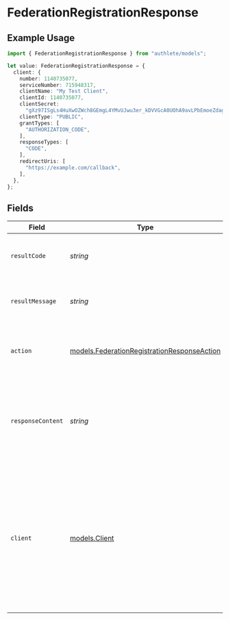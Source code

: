 # FederationRegistrationResponse

## Example Usage

```typescript
import { FederationRegistrationResponse } from "authlete/models";

let value: FederationRegistrationResponse = {
  client: {
    number: 1140735077,
    serviceNumber: 715948317,
    clientName: "My Test Client",
    clientId: 1140735077,
    clientSecret:
      "gXz97ISgLs4HuXwOZWch8GEmgL4YMvUJwu3er_kDVVGcA0UOhA9avLPbEmoeZdagi9yC_-tEiT2BdRyH9dbrQQ",
    clientType: "PUBLIC",
    grantTypes: [
      "AUTHORIZATION_CODE",
    ],
    responseTypes: [
      "CODE",
    ],
    redirectUris: [
      "https://example.com/callback",
    ],
  },
};
```

## Fields

| Field                                                                                                                                                                                                                                                                                                                                                                     | Type                                                                                                                                                                                                                                                                                                                                                                      | Required                                                                                                                                                                                                                                                                                                                                                                  | Description                                                                                                                                                                                                                                                                                                                                                               | Example                                                                                                                                                                                                                                                                                                                                                                   |
| ------------------------------------------------------------------------------------------------------------------------------------------------------------------------------------------------------------------------------------------------------------------------------------------------------------------------------------------------------------------------- | ------------------------------------------------------------------------------------------------------------------------------------------------------------------------------------------------------------------------------------------------------------------------------------------------------------------------------------------------------------------------- | ------------------------------------------------------------------------------------------------------------------------------------------------------------------------------------------------------------------------------------------------------------------------------------------------------------------------------------------------------------------------- | ------------------------------------------------------------------------------------------------------------------------------------------------------------------------------------------------------------------------------------------------------------------------------------------------------------------------------------------------------------------------- | ------------------------------------------------------------------------------------------------------------------------------------------------------------------------------------------------------------------------------------------------------------------------------------------------------------------------------------------------------------------------- |
| `resultCode`                                                                                                                                                                                                                                                                                                                                                              | *string*                                                                                                                                                                                                                                                                                                                                                                  | :heavy_minus_sign:                                                                                                                                                                                                                                                                                                                                                        | The code which represents the result of the API call.                                                                                                                                                                                                                                                                                                                     |                                                                                                                                                                                                                                                                                                                                                                           |
| `resultMessage`                                                                                                                                                                                                                                                                                                                                                           | *string*                                                                                                                                                                                                                                                                                                                                                                  | :heavy_minus_sign:                                                                                                                                                                                                                                                                                                                                                        | A short message which explains the result of the API call.                                                                                                                                                                                                                                                                                                                |                                                                                                                                                                                                                                                                                                                                                                           |
| `action`                                                                                                                                                                                                                                                                                                                                                                  | [models.FederationRegistrationResponseAction](../models/federationregistrationresponseaction.md)                                                                                                                                                                                                                                                                          | :heavy_minus_sign:                                                                                                                                                                                                                                                                                                                                                        | The next action that the authorization server implementation should take.                                                                                                                                                                                                                                                                                                 |                                                                                                                                                                                                                                                                                                                                                                           |
| `responseContent`                                                                                                                                                                                                                                                                                                                                                         | *string*                                                                                                                                                                                                                                                                                                                                                                  | :heavy_minus_sign:                                                                                                                                                                                                                                                                                                                                                        | The content that the authorization server implementation can use as the value of `WWW-Authenticate`<br/>header on errors.<br/>                                                                                                                                                                                                                                            |                                                                                                                                                                                                                                                                                                                                                                           |
| `client`                                                                                                                                                                                                                                                                                                                                                                  | [models.Client](../models/client.md)                                                                                                                                                                                                                                                                                                                                      | :heavy_minus_sign:                                                                                                                                                                                                                                                                                                                                                        | N/A                                                                                                                                                                                                                                                                                                                                                                       | {<br/>"number": 1140735077,<br/>"serviceNumber": 715948317,<br/>"clientName": "My Test Client",<br/>"clientId": "1140735077",<br/>"clientSecret": "gXz97ISgLs4HuXwOZWch8GEmgL4YMvUJwu3er_kDVVGcA0UOhA9avLPbEmoeZdagi9yC_-tEiT2BdRyH9dbrQQ",<br/>"clientType": "PUBLIC",<br/>"redirectUris": [<br/>"https://example.com/callback"<br/>],<br/>"responseTypes": [<br/>"CODE"<br/>],<br/>"grantTypes": [<br/>"AUTHORIZATION_CODE"<br/>]<br/>} |